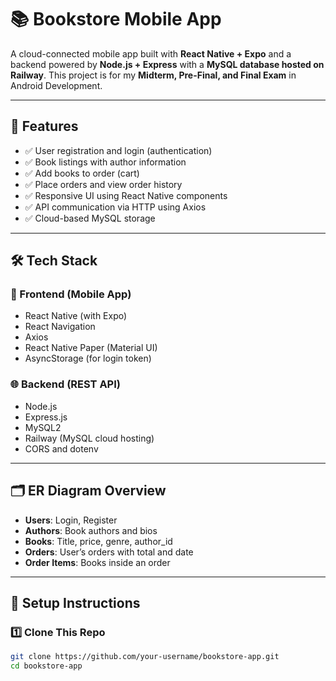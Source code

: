 # 📚 Bookstore Mobile App

A cloud-connected mobile app built with **React Native + Expo** and a backend powered by **Node.js + Express** with a **MySQL database hosted on Railway**. This project is for my **Midterm, Pre-Final, and Final Exam** in Android Development.

---

## 📌 Features

- ✅ User registration and login (authentication)
- ✅ Book listings with author information
- ✅ Add books to order (cart)
- ✅ Place orders and view order history
- ✅ Responsive UI using React Native components
- ✅ API communication via HTTP using Axios
- ✅ Cloud-based MySQL storage

---

## 🛠 Tech Stack

### 📱 Frontend (Mobile App)
- React Native (with Expo)
- React Navigation
- Axios
- React Native Paper (Material UI)
- AsyncStorage (for login token)

### 🌐 Backend (REST API)
- Node.js
- Express.js
- MySQL2
- Railway (MySQL cloud hosting)
- CORS and dotenv

---

## 🗂 ER Diagram Overview

- **Users**: Login, Register
- **Authors**: Book authors and bios
- **Books**: Title, price, genre, author_id
- **Orders**: User’s orders with total and date
- **Order Items**: Books inside an order

---

## 🚀 Setup Instructions

### 1️⃣ Clone This Repo

```bash
git clone https://github.com/your-username/bookstore-app.git
cd bookstore-app
